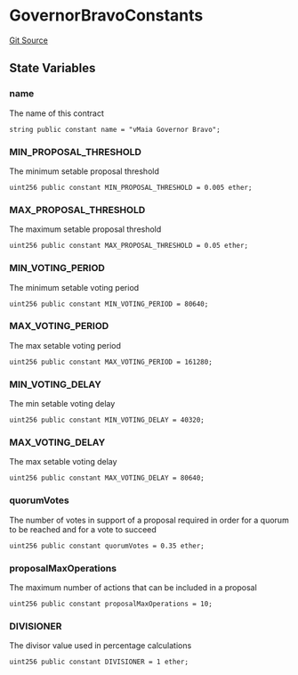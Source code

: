 # GovernorBravoConstants
[Git Source](https://github.com/Maia-DAO/test-env-V2/blob/84b5f9e8695c91ddb02f27bb3dfb1c652f55ced4/governance/GovernorBravoDelegateMaia.sol)


## State Variables
### name
The name of this contract


```solidity
string public constant name = "vMaia Governor Bravo";
```


### MIN_PROPOSAL_THRESHOLD
The minimum setable proposal threshold


```solidity
uint256 public constant MIN_PROPOSAL_THRESHOLD = 0.005 ether;
```


### MAX_PROPOSAL_THRESHOLD
The maximum setable proposal threshold


```solidity
uint256 public constant MAX_PROPOSAL_THRESHOLD = 0.05 ether;
```


### MIN_VOTING_PERIOD
The minimum setable voting period


```solidity
uint256 public constant MIN_VOTING_PERIOD = 80640;
```


### MAX_VOTING_PERIOD
The max setable voting period


```solidity
uint256 public constant MAX_VOTING_PERIOD = 161280;
```


### MIN_VOTING_DELAY
The min setable voting delay


```solidity
uint256 public constant MIN_VOTING_DELAY = 40320;
```


### MAX_VOTING_DELAY
The max setable voting delay


```solidity
uint256 public constant MAX_VOTING_DELAY = 80640;
```


### quorumVotes
The number of votes in support of a proposal required in order for a quorum to be reached and for a vote to succeed


```solidity
uint256 public constant quorumVotes = 0.35 ether;
```


### proposalMaxOperations
The maximum number of actions that can be included in a proposal


```solidity
uint256 public constant proposalMaxOperations = 10;
```


### DIVISIONER
The divisor value used in percentage calculations


```solidity
uint256 public constant DIVISIONER = 1 ether;
```


